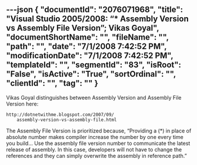 ---json
{
  "documentId": "2076071968",
  "title": "Visual Studio 2005/2008: “* Assembly Version vs Assembly File Version”; Vikas Goyal",
  "documentShortName": "",
  "fileName": "",
  "path": "",
  "date": "7/1/2008 7:42:52 PM",
  "modificationDate": "7/1/2008 7:42:52 PM",
  "templateId": "",
  "segmentId": "83",
  "isRoot": "False",
  "isActive": "True",
  "sortOrdinal": "",
  "clientId": "",
  "tag": ""
}
---

Vikas Goyal distinguishes between Assembly Version and Assembly File Version here:

    http://dotnetwithme.blogspot.com/2007/09/
        assembly-version-vs-assembly-file.html

The Assembly File Version is prioritized because, “Providing a (*) in place of absolute number makes compiler increase the number by one every time you build… Use the assembly file version number to communicate the latest release of assembly. In this case, developers will not have to change the references and they can simply overwrite the assembly in reference path.”
